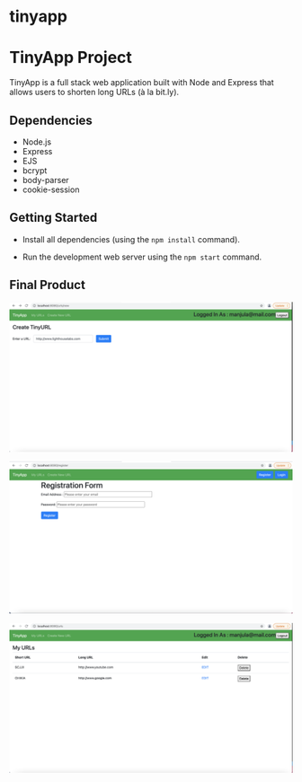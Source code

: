 # tinyapp

# TinyApp Project

TinyApp is a full stack web application built with Node and Express that allows users to shorten long URLs (à la bit.ly).


## Dependencies

- Node.js
- Express
- EJS
- bcrypt
- body-parser
- cookie-session

## Getting Started

- Install all dependencies (using the `npm install` command).

- Run the development web server using the `npm start` command.


## Final Product

!["Screenshot of Login as a user and create URL page"](https://github.com/manjuladrani/tinyapp/blob/main/docs/login%20as%20a%20user%20and%20create%20URL.png)

!["Screenshot of register page"](https://github.com/manjuladrani/tinyapp/blob/main/docs/registration.png)

!["Screenshot of Urls page"](https://github.com/manjuladrani/tinyapp/blob/main/docs/urls.png)